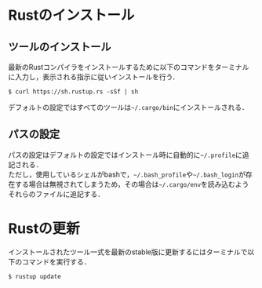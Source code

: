 # Rustのインストール
## ツールのインストール
最新のRustコンパイラをインストールするために以下のコマンドをターミナルに入力し，表示される指示に従いインストールを行う．

    $ curl https://sh.rustup.rs -sSf | sh

デフォルトの設定ではすべてのツールは`~/.cargo/bin`にインストールされる．

## パスの設定
パスの設定はデフォルトの設定ではインストール時に自動的に`~/.profile`に追記される．  
ただし，使用しているシェルがbashで，`~/.bash_profile`や`~/.bash_login`が存在する場合は無視されてしまうため，その場合は`~/.cargo/env`を読み込むようそれらのファイルに追記する．

# Rustの更新
インストールされたツール一式を最新のstable版に更新するにはターミナルで以下のコマンドを実行する．

    $ rustup update
